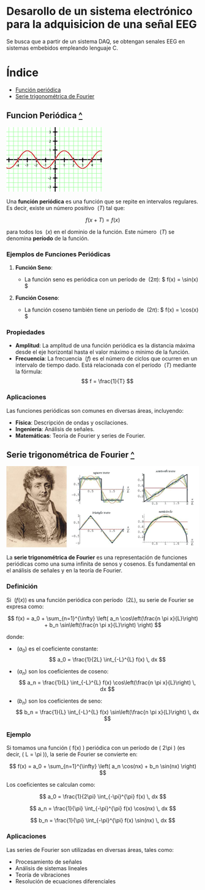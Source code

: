 # Desarollo de un sistema electrónico para la adquisicion de una señal EEG

Se busca que a partir de un sistema DAQ, se obtengan senales EEG en sistemas embebidos empleando lenguaje C.


# Índice

- [Función periódica](#funcion-periódica)
- [Serie trigonométrica de Fourier](#serie-trigonométrica-de-fourier)

## Funcion Periódica [^](#índice)

![Funcion Periódica](README/FuncionPeriodica.png)

Una **función periódica** es una función que se repite en intervalos regulares. Es decir, existe un número positivo $\ ( T )$ tal que:

$$
f(x + T) = f(x) 
$$

para todos los $\ ( x )$ en el dominio de la función. Este número $\ ( T )$ se denomina **período** de la función.

### Ejemplos de Funciones Periódicas

1. **Función Seno**:
   - La función seno es periódica con un período de $\ ( 2\pi )$:
   $
   f(x) = \sin(x)
   $

2. **Función Coseno**:
   - La función coseno también tiene un período de $\ ( 2\pi )$:
   $
   f(x) = \cos(x)
   $

### Propiedades

- **Amplitud**: La amplitud de una función periódica es la distancia máxima desde el eje horizontal hasta el valor máximo o mínimo de la función.
- **Frecuencia**: La frecuencia $\ ( f )$ es el número de ciclos que ocurren en un intervalo de tiempo dado. Está relacionada con el período $\ ( T )$ mediante la fórmula:
$$
f = \frac{1}{T}
$$

### Aplicaciones

Las funciones periódicas son comunes en diversas áreas, incluyendo:

- **Física**: Descripción de ondas y oscilaciones.
- **Ingeniería**: Análisis de señales.
- **Matemáticas**: Teoría de Fourier y series de Fourier.

## Serie trigonométrica de Fourier [^](#índice)

![Funcion Periódica](README/SeriesDeFourier.jpg)

La **serie trigonométrica de Fourier** es una representación de funciones periódicas como una suma infinita de senos y cosenos. Es fundamental en el análisis de señales y en la teoría de Fourier.

### Definición

Si $\ ( f(x) )$ es una función periódica con período $\ ( 2L )$, su serie de Fourier se expresa como:

$$
f(x) = a_0 + \sum_{n=1}^{\infty} \left( a_n \cos\left(\frac{n \pi x}{L}\right) + b_n \sin\left(\frac{n \pi x}{L}\right) \right)
$$

donde:

- $\ ( a_0 )$ es el coeficiente constante:
  $$
  a_0 = \frac{1}{2L} \int_{-L}^{L} f(x) \, dx
  $$

- $\ ( a_n )$ son los coeficientes de coseno:
  $$
  a_n = \frac{1}{L} \int_{-L}^{L} f(x) \cos\left(\frac{n \pi x}{L}\right) \, dx
  $$

- $\ ( b_n )$ son los coeficientes de seno:
  $$
  b_n = \frac{1}{L} \int_{-L}^{L} f(x) \sin\left(\frac{n \pi x}{L}\right) \, dx
  $$

### Ejemplo

Si tomamos una función \( f(x) \) periódica con un período de \( 2\pi \) (es decir, \( L = \pi \)), la serie de Fourier se convierte en:

$$
f(x) = a_0 + \sum_{n=1}^{\infty} \left( a_n \cos(nx) + b_n \sin(nx) \right)
$$

Los coeficientes se calculan como:

$$
a_0 = \frac{1}{2\pi} \int_{-\pi}^{\pi} f(x) \, dx
$$

$$
a_n = \frac{1}{\pi} \int_{-\pi}^{\pi} f(x) \cos(nx) \, dx
$$

$$
b_n = \frac{1}{\pi} \int_{-\pi}^{\pi} f(x) \sin(nx) \, dx
$$

### Aplicaciones

Las series de Fourier son utilizadas en diversas áreas, tales como:

- Procesamiento de señales
- Análisis de sistemas lineales
- Teoría de vibraciones
- Resolución de ecuaciones diferenciales
